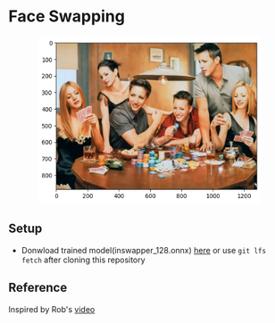 # Face Swapping

<p align="center">
  <img src="all_phoebe.png" alt="Friend's image swapped by Phoebe's face" width="400" height="300">
</p>

## Setup

- Donwload trained model(inswapper_128.onnx) [here](https://www.reddit.com/r/midjourney/comments/13pnraj/please_reupload_inswapper_128onnx/) or use `git lfs fetch` after cloning this repository

## Reference

Inspired by Rob's [video](https://www.youtube.com/watch?v=a8vFMaH2aDw)
